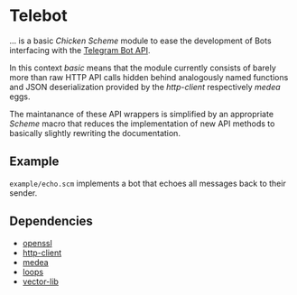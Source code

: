 # Telebot

... is a basic _Chicken Scheme_ module to ease the development of Bots interfacing with the [Telegram Bot API](https://core.telegram.org/bots/api).

In this context _basic_ means that the module currently consists of barely more than raw HTTP API calls hidden behind analogously named functions and JSON deserialization provided by the _http-client_ respectively _medea_ eggs.

The maintanance of these API wrappers is simplified by an appropriate _Scheme_ macro that reduces the implementation of new API methods to basically slightly rewriting the documentation.

## Example

`example/echo.scm` implements a bot that echoes all messages back to their sender.

## Dependencies

* [openssl](http://wiki.call-cc.org/eggref/4/openssl)
* [http-client](http://wiki.call-cc.org/eggref/4/http-client)
* [medea](http://wiki.call-cc.org/eggref/4/medea)
* [loops](http://wiki.call-cc.org/eggref/4/loops)
* [vector-lib](http://wiki.call-cc.org/eggref/4/vector-lib)

